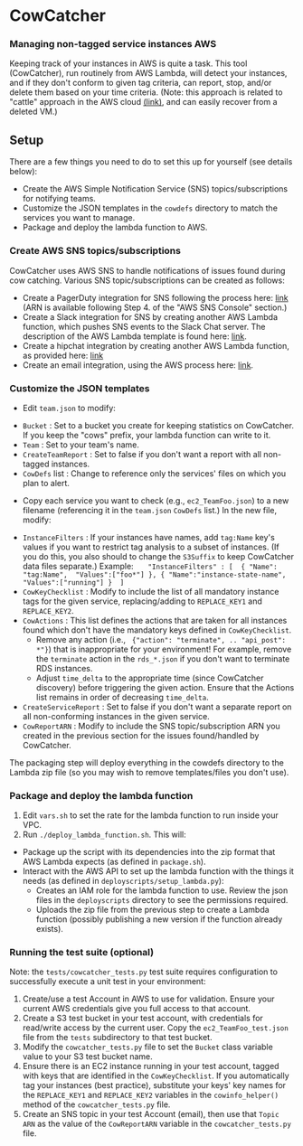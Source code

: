 # CowCatcher 
### Managing non-tagged service instances AWS

Keeping track of your instances in AWS is quite a task. This tool (CowCatcher), run routinely from AWS Lambda, will detect your instances, and if they don't conform to given tag criteria, can report, stop, and/or delete them based on your time criteria.
(Note: this approach is related to "cattle" approach in the AWS cloud [(link)](http://cloudscaling.com/blog/cloud-computing/the-history-of-pets-vs-cattle/), and can easily recover from a deleted VM.)

## Setup
There are a few things you need to do to set this up for yourself (see details below):  
 
  - Create the AWS Simple Notification Service (SNS) topics/subscriptions for notifying teams.
  - Customize the JSON templates in the `cowdefs` directory to match the services you want to manage.
  - Package and deploy the lambda function to AWS.

### Create AWS SNS topics/subscriptions
CowCatcher uses AWS SNS to handle notifications of issues found during cow catching. Various SNS topic/subscriptions can be created as follows:

 - Create a PagerDuty integration for SNS following the process here: [link](https://www.pagerduty.com/docs/guides/aws-cloudwatch-integration-guide/)  (ARN is available following Step 4. of the "AWS SNS Console" section.) 
 - Create a Slack integration for SNS by creating another AWS Lambda function, which pushes SNS events to the Slack Chat server. The description of the AWS Lambda template is found here: [link](https://aws.amazon.com/blogs/aws/new-slack-integration-blueprints-for-aws-lambda/).
 - Create a hipchat integration by creating another AWS Lambda function, as provided here: [link](https://github.com/zulily/cow_catcher/tree/master/sns_integrations)
 - Create an email integration, using the AWS process here: [link](http://docs.aws.amazon.com/AmazonCloudWatch/latest/monitoring/US_SetupSNS.html).

### Customize the JSON templates

* Edit `team.json` to modify:

 - `Bucket` : Set to a bucket you create for keeping statistics on CowCatcher. If you keep the "cows" prefix, your lambda function can write to it.
 - `Team` : Set to your team's name.
 - `CreateTeamReport` : Set to false if you don't want a report with all non-tagged instances.
 - `CowDefs` list : Change to reference only the services' files on which you plan to alert.

* Copy each service you want to check (e.g., `ec2_TeamFoo.json`) to a new filename (referencing it in the `team.json` `CowDefs` list.)  In the new file, modify:

 - `InstanceFilters` : If your instances have names, add `tag:Name` key's values if you want to restrict tag analysis to a subset of instances.  (If you do this, you also should to change the `S3Suffix` to keep CowCatcher data files separate.) Example:
`   "InstanceFilters" : [ 
      {
          "Name": "tag:Name", 
          "Values":["foo*"]
      },
      {
          "Name":"instance-state-name",
          "Values":["running"]
      } 
  ]`
 - `CowKeyChecklist` : Modify to include the list of all mandatory instance tags for the given service, replacing/adding to `REPLACE_KEY1` and `REPLACE_KEY2`.
 - `CowActions` : This list defines the actions that are taken for all instances found which don't have the mandatory keys defined in `CowKeyChecklist`. 
	 - Remove any action (i.e., ` {"action": "terminate", .. "api_post": *"}`) that is inappropriate for your environment! For example, remove the `terminate` action in the `rds_*.json` if you don't want to terminate RDS instances. 
	 - Adjust `time_delta` to the appropriate time (since CowCatcher discovery) before triggering the given action. Ensure that the Actions list remains in order of decreasing `time_delta`.
 - `CreateServiceReport` : Set to false if you don't want a separate report on all non-conforming instances in the given service.
 - `CowReportARN` : Modify to include the SNS topic/subscription ARN you created in the previous section for the issues found/handled by CowCatcher.

The packaging step will deploy everything in the cowdefs directory to the Lambda zip file (so you may wish to remove templates/files you don't use).
	
	
### Package and deploy the lambda function

1. Edit `vars.sh` to set the rate for the lambda function to run inside your VPC.
1. Run `./deploy_lambda_function.sh`.  This will:

* Package up the script with its dependencies into the zip format that AWS Lambda expects (as defined in `package.sh`).
* Interact with the AWS API to set up the lambda function with the things it needs (as defined in `deployscripts/setup_lambda.py`):
  * Creates an IAM role for the lambda function to use.  Review the json files in the `deployscripts` directory to see the permissions required.
  * Uploads the zip file from the previous step to create a Lambda function (possibly publishing a new version if the function 
  already exists).
  
### Running the test suite (optional)

Note: the `tests/cowcatcher_tests.py` test suite requires configuration to successfully execute a unit test in your environment:

1. Create/use a test Account in AWS to use for validation. Ensure your current AWS credentials give you full access to that account.
2. Create a S3 test bucket in your test account, with credentials for read/write access by the current user. Copy the `ec2_TeamFoo_test.json` file from the `tests` subdirectory to that test bucket.
2. Modify the `cowcatcher_tests.py` file to set the `Bucket` class variable value to your S3 test bucket name.
3. Ensure there is an EC2 instance running in your test account, tagged with keys that are identified in the `CowKeyChecklist`.  If you automatically tag your instances (best practice), substitute your keys' key names for the `REPLACE_KEY1` and `REPLACE_KEY2` variables in the `cowinfo_helper()` method of the `cowcatcher_tests.py` file.
4. Create an SNS topic in your test Account (email), then use that `Topic ARN` as the value of the `CowReportARN` variable in the `cowcatcher_tests.py` file.

 
